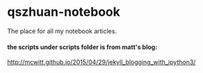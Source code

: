 # qszhuan-notebook

The place for all my notebook articles. 



#### the scripts under scripts folder is from matt's blog:

http://mcwitt.github.io/2015/04/29/jekyll_blogging_with_ipython3/ 
